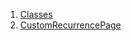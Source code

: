 

1. [Classes](views_after_auth_screens_events_create_custom_recurring_event/views_after_auth_screens_events_create_custom_recurring_event-library.html#classes)
2. [CustomRecurrencePage](views_after_auth_screens_events_create_custom_recurring_event/CustomRecurrencePage-class.html)
